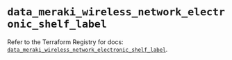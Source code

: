 # `data_meraki_wireless_network_electronic_shelf_label`

Refer to the Terraform Registry for docs: [`data_meraki_wireless_network_electronic_shelf_label`](https://registry.terraform.io/providers/ciscodevnet/meraki/1.7.1/docs/data-sources/wireless_network_electronic_shelf_label).

